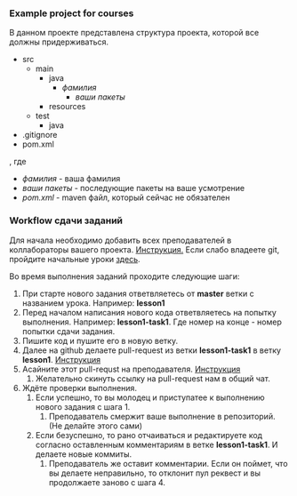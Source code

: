### Example project for courses

В данном проекте представлена структура проекта, которой все должны придерживаться.

* src
	* main
		* java
			* *фамилия*
				* *ваши пакеты*
		* resources
	* test
		* java
* .gitignore
* pom.xml

, где 
* *фамилия* - ваша фамилия
* *ваши пакеты* - последующие пакеты на ваше усмотрение
* *pom.xml* - maven файл, который сейчас не обязателен


### Workflow сдачи заданий

Для начала необходимо добавить всех преподавателей в коллабораторы вашего проекта. [Инструкция.](https://docs.github.com/en/github/setting-up-and-managing-your-github-user-account/inviting-collaborators-to-a-personal-repository "Инструкция")
Если слабо владеете git, пройдите начальные уроки [здесь](https://learngitbranching.js.org/ "здесь").

Во время выполнения заданий проходите следующие шаги:
1. При старте нового задания ответвляетесь от **master** ветки с названием урока. Например: **lesson1**
2. Перед началом написания нового кода ответвляетесь на попытку выполнения. Например: **lesson1-task1**. Где номер на конце - номер попытки сдачи задания.
3. Пишите код и пушите его в новую ветку.
4. Далее на github делаете pull-request из ветки **lesson1-task1** в ветку **lesson1**. [Инструкция](https://help.github.com/en/desktop/contributing-to-projects/creating-a-pull-request "Инструкция")
5. Асайните этот pull-requst на преподавателя. [Инструкция](https://help.github.com/en/github/managing-your-work-on-github/assigning-issues-and-pull-requests-to-other-github-users "Инструкция") 
    1. Желательно скинуть ссылку на pull-request нам в общий чат.
6. Ждёте проверки выполнения.
    1. Если успешно, то вы молодец и приступатее к выполнению нового задания с шага 1. 
        1. Преподаватель смержит ваше выполнение в репозиторий. (Не делайте этого сами)
    2. Если безуспешно, то рано отчаиваться и редактируете код согласно оставленным комментариям в ветке **lesson1-task1**. И делаете новые коммиты. 
        1. Преподаватель же оставит комментарии. Если он поймет, что вы делаете неправильно, то отклонит пул реквест и вы продолжаете заново с шага 4.
